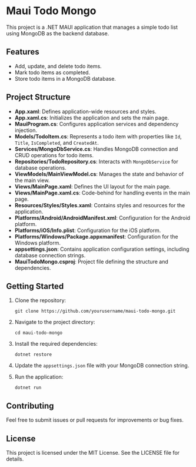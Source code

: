 # Maui Todo Mongo

This project is a .NET MAUI application that manages a simple todo list using MongoDB as the backend database. 

## Features

- Add, update, and delete todo items.
- Mark todo items as completed.
- Store todo items in a MongoDB database.

## Project Structure

- **App.xaml**: Defines application-wide resources and styles.
- **App.xaml.cs**: Initializes the application and sets the main page.
- **MauiProgram.cs**: Configures application services and dependency injection.
- **Models/TodoItem.cs**: Represents a todo item with properties like `Id`, `Title`, `IsCompleted`, and `CreatedAt`.
- **Services/MongoDbService.cs**: Handles MongoDB connection and CRUD operations for todo items.
- **Repositories/TodoRepository.cs**: Interacts with `MongoDbService` for database operations.
- **ViewModels/MainViewModel.cs**: Manages the state and behavior of the main view.
- **Views/MainPage.xaml**: Defines the UI layout for the main page.
- **Views/MainPage.xaml.cs**: Code-behind for handling events in the main page.
- **Resources/Styles/Styles.xaml**: Contains styles and resources for the application.
- **Platforms/Android/AndroidManifest.xml**: Configuration for the Android platform.
- **Platforms/iOS/Info.plist**: Configuration for the iOS platform.
- **Platforms/Windows/Package.appxmanifest**: Configuration for the Windows platform.
- **appsettings.json**: Contains application configuration settings, including database connection strings.
- **MauiTodoMongo.csproj**: Project file defining the structure and dependencies.

## Getting Started

1. Clone the repository:
   ```
   git clone https://github.com/yourusername/maui-todo-mongo.git
   ```

2. Navigate to the project directory:
   ```
   cd maui-todo-mongo
   ```

3. Install the required dependencies:
   ```
   dotnet restore
   ```

4. Update the `appsettings.json` file with your MongoDB connection string.

5. Run the application:
   ```
   dotnet run
   ```

## Contributing

Feel free to submit issues or pull requests for improvements or bug fixes.

## License

This project is licensed under the MIT License. See the LICENSE file for details.